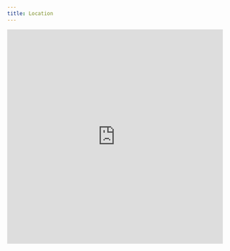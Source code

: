 ```yaml
---
title: Location
---
```

<iframe width="100%" height="500" frameborder="0" style="border:0" src="https://www.google.com/maps/embed/v1/place?key=AIzaSyBmwKQmKkkSQjBssIHFaK9H3V4PibOR5BE&q=53-46+97th+St,+Corona,+NY+11368,+USA/@40.7377222,-73.866855&zoom=17"></iframe>
